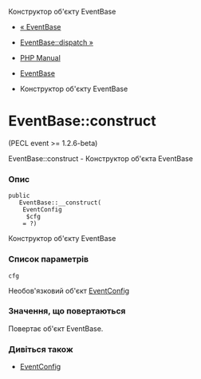 Конструктор об'єкту EventBase

-   [« EventBase](class.eventbase.md)
    
-   [EventBase::dispatch »](eventbase.dispatch.md)
    
-   [PHP Manual](index.md)
    
-   [EventBase](class.eventbase.md)
    
-   Конструктор об'єкту EventBase
    

# EventBase::construct

(PECL event >= 1.2.6-beta)

EventBase::construct - Конструктор об'єкта EventBase

### Опис

```methodsynopsis
public
   EventBase::__construct(
    EventConfig
     $cfg
    = ?)
```

Конструктор об'єкту EventBase

### Список параметрів

`cfg`

Необов'язковий об'єкт [EventConfig](class.eventconfig.md)

### Значення, що повертаються

Повертає об'єкт EventBase.

### Дивіться також

-   [EventConfig](class.eventconfig.md)